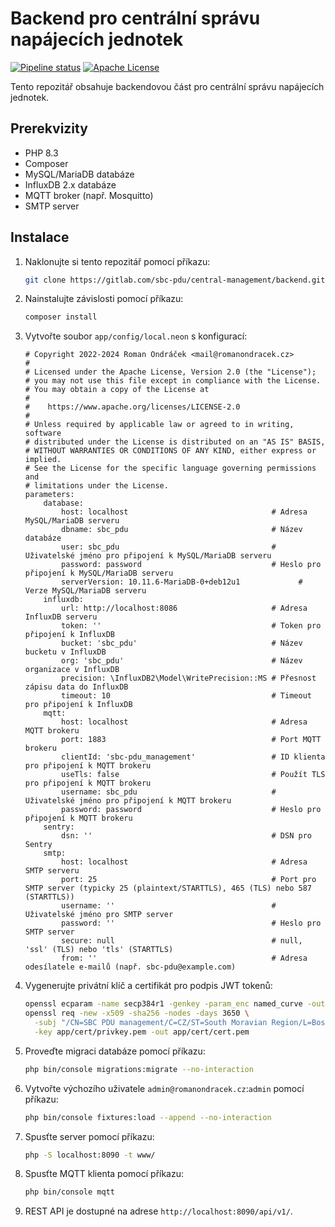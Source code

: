 # Backend pro centrální správu napájecích jednotek

[![Pipeline status](https://gitlab.com/sbc-pdu/central-management/backend/badges/master/pipeline.svg)](https://gitlab.com/sbc-pdu/central-management/backend/-/commits/master)
[![Apache License](https://img.shields.io/badge/license-Apache2-blue.svg)](LICENSE)

Tento repozitář obsahuje backendovou část pro centrální správu napájecích jednotek.

## Prerekvizity

- PHP 8.3
- Composer
- MySQL/MariaDB databáze
- InfluxDB 2.x databáze
- MQTT broker (např. Mosquitto)
- SMTP server

## Instalace

1. Naklonujte si tento repozitář pomocí příkazu:
	```bash
	git clone https://gitlab.com/sbc-pdu/central-management/backend.git
	```
2. Nainstalujte závislosti pomocí příkazu:
	```bash
	composer install
	```
3. Vytvořte soubor `app/config/local.neon` s konfigurací:
	```neon
	# Copyright 2022-2024 Roman Ondráček <mail@romanondracek.cz>
	#
	# Licensed under the Apache License, Version 2.0 (the "License");
	# you may not use this file except in compliance with the License.
	# You may obtain a copy of the License at
	#
	#    https://www.apache.org/licenses/LICENSE-2.0
	#
	# Unless required by applicable law or agreed to in writing, software
	# distributed under the License is distributed on an "AS IS" BASIS,
	# WITHOUT WARRANTIES OR CONDITIONS OF ANY KIND, either express or implied.
	# See the License for the specific language governing permissions and
	# limitations under the License.
	parameters:
		database:
			host: localhost                                # Adresa MySQL/MariaDB serveru
			dbname: sbc_pdu                                # Název databáze
			user: sbc_pdu                                  # Uživatelské jméno pro připojení k MySQL/MariaDB serveru
			password: password                             # Heslo pro připojení k MySQL/MariaDB serveru
			serverVersion: 10.11.6-MariaDB-0+deb12u1			 # Verze MySQL/MariaDB serveru
		influxdb:
			url: http://localhost:8086                     # Adresa InfluxDB serveru
			token: ''                                      # Token pro připojení k InfluxDB
			bucket: 'sbc_pdu'                              # Název bucketu v InfluxDB
			org: 'sbc_pdu'                                 # Název organizace v InfluxDB
			precision: \InfluxDB2\Model\WritePrecision::MS # Přesnost zápisu data do InfluxDB
			timeout: 10                                    # Timeout pro připojení k InfluxDB
		mqtt:
			host: localhost                                # Adresa MQTT brokeru
			port: 1883                                     # Port MQTT brokeru
			clientId: 'sbc-pdu_management'                 # ID klienta pro připojení k MQTT brokeru
			useTls: false                                  # Použít TLS pro připojení k MQTT brokeru
			username: sbc_pdu                              # Uživatelské jméno pro připojení k MQTT brokeru
			password: password                             # Heslo pro připojení k MQTT brokeru
		sentry:
			dsn: ''                                        # DSN pro Sentry
		smtp:
			host: localhost                                # Adresa SMTP serveru
			port: 25                                       # Port pro SMTP server (typicky 25 (plaintext/STARTTLS), 465 (TLS) nebo 587 (STARTTLS))
			username: ''                                   # Uživatelské jméno pro SMTP server
			password: ''                                   # Heslo pro SMTP server
			secure: null                                   # null, 'ssl' (TLS) nebo 'tls' (STARTTLS)
			from: ''                                       # Adresa odesílatele e-mailů (např. sbc-pdu@example.com)
	```
4. Vygenerujte privátní klíč a certifikát pro podpis JWT tokenů:
	```bash
	openssl ecparam -name secp384r1 -genkey -param_enc named_curve -out app/cert/privkey.pem
	openssl req -new -x509 -sha256 -nodes -days 3650 \
      -subj "/CN=SBC PDU management/C=CZ/ST=South Moravian Region/L=Boskovice/O=Roman Ondráček" \
      -key app/cert/privkey.pem -out app/cert/cert.pem
    ```
5. Proveďte migraci databáze pomocí příkazu:
	```bash
	php bin/console migrations:migrate --no-interaction
	```
6. Vytvořte výchozího uživatele `admin@romanondracek.cz`:`admin` pomocí příkazu:
	```bash
	php bin/console fixtures:load --append --no-interaction
	```
7. Spusťte server pomocí příkazu:
	```bash
	php -S localhost:8090 -t www/
	```
8. Spusťte MQTT klienta pomocí příkazu:
	```bash
	php bin/console mqtt
	```
9. REST API je dostupné na adrese `http://localhost:8090/api/v1/`.
